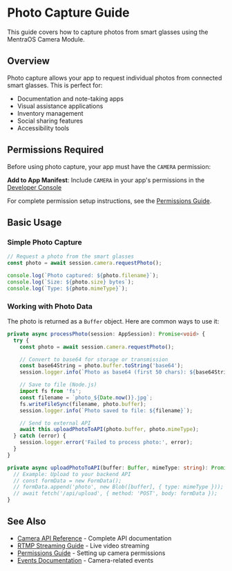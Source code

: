 # Photo Capture Guide

This guide covers how to capture photos from smart glasses using the MentraOS Camera Module.

## Overview

Photo capture allows your app to request individual photos from connected smart glasses. This is perfect for:
- Documentation and note-taking apps
- Visual assistance applications
- Inventory management
- Social sharing features
- Accessibility tools

## Permissions Required

Before using photo capture, your app must have the `CAMERA` permission:

**Add to App Manifest**: Include `CAMERA` in your app's permissions in the [Developer Console](https://console.mentra.glass/)

For complete permission setup instructions, see the [Permissions Guide](/permissions).

## Basic Usage

### Simple Photo Capture

```typescript
// Request a photo from the smart glasses
const photo = await session.camera.requestPhoto();

console.log(`Photo captured: ${photo.filename}`);
console.log(`Size: ${photo.size} bytes`);
console.log(`Type: ${photo.mimeType}`);
```


### Working with Photo Data

The photo is returned as a `Buffer` object. Here are common ways to use it:

```typescript
private async processPhoto(session: AppSession): Promise<void> {
  try {
    const photo = await session.camera.requestPhoto();

    // Convert to base64 for storage or transmission
    const base64String = photo.buffer.toString('base64');
    session.logger.info(`Photo as base64 (first 50 chars): ${base64String.substring(0, 50)}...`);

    // Save to file (Node.js)
    import fs from 'fs';
    const filename = `photo_${Date.now()}.jpg`;
    fs.writeFileSync(filename, photo.buffer);
    session.logger.info(`Photo saved to file: ${filename}`);

    // Send to external API
    await this.uploadPhotoToAPI(photo.buffer, photo.mimeType);
  } catch (error) {
    session.logger.error('Failed to process photo:', error);
  }
}

private async uploadPhotoToAPI(buffer: Buffer, mimeType: string): Promise<void> {
  // Example: Upload to your backend API
  // const formData = new FormData();
  // formData.append('photo', new Blob([buffer], { type: mimeType }));
  // await fetch('/api/upload', { method: 'POST', body: formData });
}
```



## See Also

- [Camera API Reference](/reference/managers/camera) - Complete API documentation
- [RTMP Streaming Guide](/camera/rtmp-streaming) - Live video streaming
- [Permissions Guide](/permissions) - Setting up camera permissions
- [Events Documentation](/events) - Camera-related events